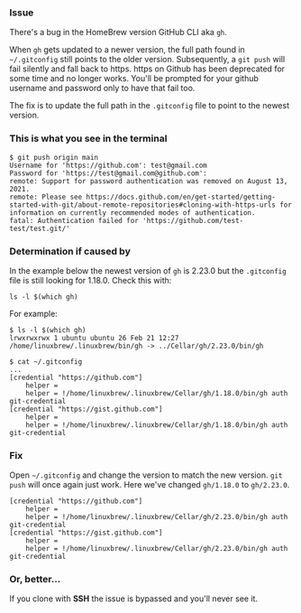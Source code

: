 
### Issue
There's a bug in the HomeBrew version GitHub CLI aka `gh`. 

When `gh` gets updated to a newer version, the full path found in `~/.gitconfig` still points to the older version.
Subsequently, a `git push` will fail silently and fall back to https. https on Github has been deprecated for some time and no longer works. You'll be prompted for your github username and password only to have that fail too.

The fix is to update the full path in the `.gitconfig` file to point to the newest version.

### This is what you see in the terminal
```shell
$ git push origin main
Username for 'https://github.com': test@gmail.com
Password for 'https://test@gmail.com@github.com': 
remote: Support for password authentication was removed on August 13, 2021.
remote: Please see https://docs.github.com/en/get-started/getting-started-with-git/about-remote-repositories#cloning-with-https-urls for information on currently recommended modes of authentication.
fatal: Authentication failed for 'https://github.com/test-test/test.git/'
```
### Determination if caused by
In the example below the newest version of `gh` is 2.23.0 but the `.gitconfig` file is still looking for 1.18.0. Check this with:
```shell
ls -l $(which gh)
```
For example:
```shell
$ ls -l $(which gh)
lrwxrwxrwx 1 ubuntu ubuntu 26 Feb 21 12:27 /home/linuxbrew/.linuxbrew/bin/gh -> ../Cellar/gh/2.23.0/bin/gh
```
```shell
$ cat ~/.gitconfig 
...
[credential "https://github.com"]
	helper = 
	helper = !/home/linuxbrew/.linuxbrew/Cellar/gh/1.18.0/bin/gh auth git-credential
[credential "https://gist.github.com"]
	helper = 
	helper = !/home/linuxbrew/.linuxbrew/Cellar/gh/1.18.0/bin/gh auth git-credential
```
### Fix 
Open `~/.gitconfig` and change the version to match the new version. `git push` will once again just work. Here we've changed `gh/1.18.0` to `gh/2.23.0`.
```shell
[credential "https://github.com"]
	helper = 
	helper = !/home/linuxbrew/.linuxbrew/Cellar/gh/2.23.0/bin/gh auth git-credential
[credential "https://gist.github.com"]
	helper = 
	helper = !/home/linuxbrew/.linuxbrew/Cellar/gh/2.23.0/bin/gh auth git-credential
```
### Or, better...

If you clone with **SSH** the issue is bypassed and you'll never see it.
